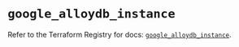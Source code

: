 # `google_alloydb_instance`

Refer to the Terraform Registry for docs: [`google_alloydb_instance`](https://registry.terraform.io/providers/hashicorp/google/5.43.1/docs/resources/alloydb_instance).
